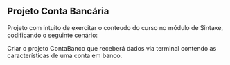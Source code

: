 ## Projeto Conta Bancária

Projeto com intuito de exercitar o conteudo do curso no módulo de Sintaxe, codificando o seguinte cenário:

Criar o projeto ContaBanco que receberá dados via terminal contendo as características de uma conta em banco.




